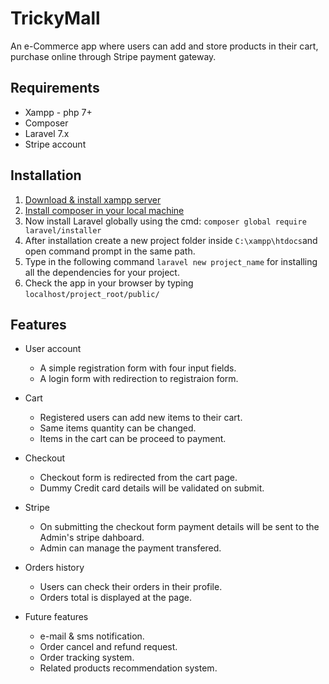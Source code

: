 # TrickyMall
   An e-Commerce app where users can add and store products in their cart, purchase online through Stripe payment gateway.

## Requirements
   * Xampp - php 7+
   * Composer
   * Laravel 7.x
   * Stripe account

## Installation
   1. [Download & install xampp server](https://www.apachefriends.org/download.html)
   2. [Install composer in your local machine](https://getcomposer.org/download/)
   3. Now install Laravel globally using the cmd: `composer global require laravel/installer`
   4. After installation create a new project folder inside `C:\xampp\htdocs`and open command prompt in the same path.
   5. Type in the following command `laravel new project_name` for installing all the dependencies for your project.
   6. Check the app in your browser by typing `localhost/project_root/public/`

## Features
- User account
   - A simple registration form with four input fields.
   - A login form with redirection to registraion form.

- Cart
   - Registered users can add new items to their cart.
   - Same items quantity can be changed.
   - Items in the cart can be proceed to payment.

- Checkout
   - Checkout form is redirected from the cart page.
   - Dummy Credit card details will be validated on submit.

- Stripe
   - On submitting the checkout form payment details will be sent to the Admin's stripe dahboard.
   - Admin can manage the payment transfered.

- Orders history
   - Users can check their orders in their profile.
   - Orders total is displayed at the page.

- Future features
   - e-mail & sms notification.
   - Order cancel and refund request.
   - Order tracking system.
   - Related products recommendation system.